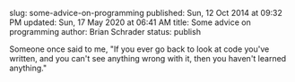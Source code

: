 slug: some-advice-on-programming
published: Sun, 12 Oct 2014 at 09:32 PM
updated: Sun, 17 May 2020 at 06:41 AM
title: Some advice on programming
author: Brian Schrader
status: publish

Someone once said to me, "If you ever go back to look at code you've written, and you can't see anything wrong with it, then you haven't learned anything."